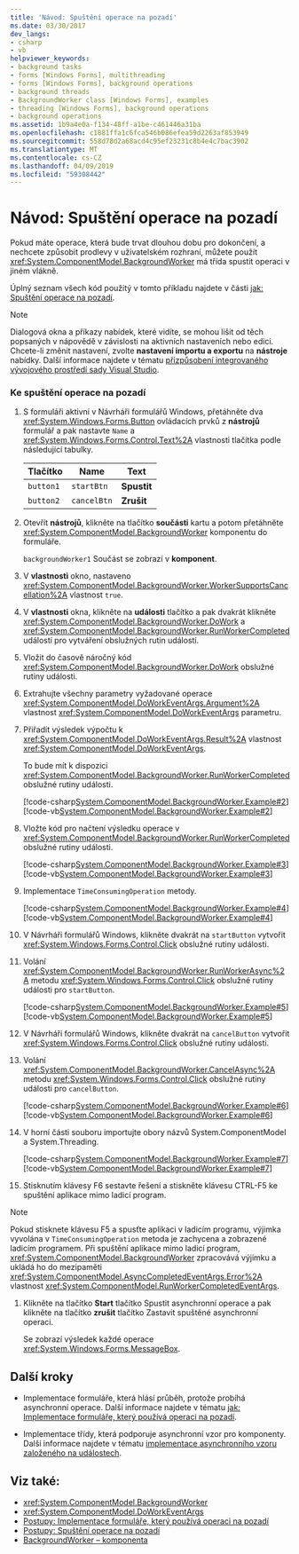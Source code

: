 ```yaml
---
title: 'Návod: Spuštění operace na pozadí'
ms.date: 03/30/2017
dev_langs:
- csharp
- vb
helpviewer_keywords:
- background tasks
- forms [Windows Forms], multithreading
- forms [Windows Forms], background operations
- background threads
- BackgroundWorker class [Windows Forms], examples
- threading [Windows Forms], background operations
- background operations
ms.assetid: 1b9a4e0a-f134-48ff-a1be-c461446a31ba
ms.openlocfilehash: c1881ffa1c6fca546b086efea59d2263af853949
ms.sourcegitcommit: 558d78d2a68acd4c95ef23231c8b4e4c7bac3902
ms.translationtype: MT
ms.contentlocale: cs-CZ
ms.lasthandoff: 04/09/2019
ms.locfileid: "59308442"
---
```

# <a name="walkthrough-running-an-operation-in-the-background"></a>Návod: Spuštění operace na pozadí
Pokud máte operace, která bude trvat dlouhou dobu pro dokončení, a nechcete způsobit prodlevy v uživatelském rozhraní, můžete použít <xref:System.ComponentModel.BackgroundWorker> má třída spustit operaci v jiném vlákně.  
  
 Úplný seznam všech kód použitý v tomto příkladu najdete v části [jak: Spuštění operace na pozadí](how-to-run-an-operation-in-the-background.md).  
  
> [!NOTE]
>  Dialogová okna a příkazy nabídek, které vidíte, se mohou lišit od těch popsaných v nápovědě v závislosti na aktivních nastaveních nebo edici. Chcete-li změnit nastavení, zvolte **nastavení importu a exportu** na **nástroje** nabídky. Další informace najdete v tématu [přizpůsobení integrovaného vývojového prostředí sady Visual Studio](/visualstudio/ide/personalizing-the-visual-studio-ide).  
  
### <a name="to-run-an-operation-in-the-background"></a>Ke spuštění operace na pozadí  
  
1. S formuláři aktivní v Návrháři formulářů Windows, přetáhněte dva <xref:System.Windows.Forms.Button> ovládacích prvků z **nástrojů** formulář a pak nastavte `Name` a <xref:System.Windows.Forms.Control.Text%2A> vlastnosti tlačítka podle následující tabulky.  
  
    |Tlačítko|Name|Text|  
    |------------|----------|----------|  
    |`button1`|`startBtn`|**Spustit**|  
    |`button2`|`cancelBtn`|**Zrušit**|  
  
2. Otevřít **nástrojů**, klikněte na tlačítko **součásti** kartu a potom přetáhněte <xref:System.ComponentModel.BackgroundWorker> komponentu do formuláře.  
  
     `backgroundWorker1` Součást se zobrazí v **komponent**.  
  
3. V **vlastnosti** okno, nastaveno <xref:System.ComponentModel.BackgroundWorker.WorkerSupportsCancellation%2A> vlastnost `true`.  
  
4. V **vlastnosti** okna, klikněte na **události** tlačítko a pak dvakrát klikněte <xref:System.ComponentModel.BackgroundWorker.DoWork> a <xref:System.ComponentModel.BackgroundWorker.RunWorkerCompleted> událostí pro vytváření obslužných rutin událostí.  
  
5. Vložit do časově náročný kód <xref:System.ComponentModel.BackgroundWorker.DoWork> obslužné rutiny události.  
  
6. Extrahujte všechny parametry vyžadované operace <xref:System.ComponentModel.DoWorkEventArgs.Argument%2A> vlastnost <xref:System.ComponentModel.DoWorkEventArgs> parametru.  
  
7. Přiřadit výsledek výpočtu k <xref:System.ComponentModel.DoWorkEventArgs.Result%2A> vlastnost <xref:System.ComponentModel.DoWorkEventArgs>.  
  
     To bude mít k dispozici <xref:System.ComponentModel.BackgroundWorker.RunWorkerCompleted> obslužné rutiny události.  
  
     [!code-csharp[System.ComponentModel.BackgroundWorker.Example#2](~/samples/snippets/csharp/VS_Snippets_Winforms/System.ComponentModel.BackgroundWorker.Example/CS/Form1.cs#2)]
     [!code-vb[System.ComponentModel.BackgroundWorker.Example#2](~/samples/snippets/visualbasic/VS_Snippets_Winforms/System.ComponentModel.BackgroundWorker.Example/VB/Form1.vb#2)]  
  
8. Vložte kód pro načtení výsledku operace v <xref:System.ComponentModel.BackgroundWorker.RunWorkerCompleted> obslužné rutiny události.  
  
     [!code-csharp[System.ComponentModel.BackgroundWorker.Example#3](~/samples/snippets/csharp/VS_Snippets_Winforms/System.ComponentModel.BackgroundWorker.Example/CS/Form1.cs#3)]
     [!code-vb[System.ComponentModel.BackgroundWorker.Example#3](~/samples/snippets/visualbasic/VS_Snippets_Winforms/System.ComponentModel.BackgroundWorker.Example/VB/Form1.vb#3)]  
  
9. Implementace `TimeConsumingOperation` metody.  
  
     [!code-csharp[System.ComponentModel.BackgroundWorker.Example#4](~/samples/snippets/csharp/VS_Snippets_Winforms/System.ComponentModel.BackgroundWorker.Example/CS/Form1.cs#4)]
     [!code-vb[System.ComponentModel.BackgroundWorker.Example#4](~/samples/snippets/visualbasic/VS_Snippets_Winforms/System.ComponentModel.BackgroundWorker.Example/VB/Form1.vb#4)]  
  
10. V Návrháři formulářů Windows, klikněte dvakrát na `startButton` vytvořit <xref:System.Windows.Forms.Control.Click> obslužné rutiny události.  
  
11. Volání <xref:System.ComponentModel.BackgroundWorker.RunWorkerAsync%2A> metodu <xref:System.Windows.Forms.Control.Click> obslužné rutiny události pro `startButton`.  
  
     [!code-csharp[System.ComponentModel.BackgroundWorker.Example#5](~/samples/snippets/csharp/VS_Snippets_Winforms/System.ComponentModel.BackgroundWorker.Example/CS/Form1.cs#5)]
     [!code-vb[System.ComponentModel.BackgroundWorker.Example#5](~/samples/snippets/visualbasic/VS_Snippets_Winforms/System.ComponentModel.BackgroundWorker.Example/VB/Form1.vb#5)]  
  
12. V Návrháři formulářů Windows, klikněte dvakrát na `cancelButton` vytvořit <xref:System.Windows.Forms.Control.Click> obslužné rutiny události.  
  
13. Volání <xref:System.ComponentModel.BackgroundWorker.CancelAsync%2A> metodu <xref:System.Windows.Forms.Control.Click> obslužné rutiny události pro `cancelButton`.  
  
     [!code-csharp[System.ComponentModel.BackgroundWorker.Example#6](~/samples/snippets/csharp/VS_Snippets_Winforms/System.ComponentModel.BackgroundWorker.Example/CS/Form1.cs#6)]
     [!code-vb[System.ComponentModel.BackgroundWorker.Example#6](~/samples/snippets/visualbasic/VS_Snippets_Winforms/System.ComponentModel.BackgroundWorker.Example/VB/Form1.vb#6)]  
  
14. V horní části souboru importujte obory názvů System.ComponentModel a System.Threading.  
  
     [!code-csharp[System.ComponentModel.BackgroundWorker.Example#7](~/samples/snippets/csharp/VS_Snippets_Winforms/System.ComponentModel.BackgroundWorker.Example/CS/Form1.cs#7)]
     [!code-vb[System.ComponentModel.BackgroundWorker.Example#7](~/samples/snippets/visualbasic/VS_Snippets_Winforms/System.ComponentModel.BackgroundWorker.Example/VB/Form1.vb#7)]  
  
15. Stisknutím klávesy F6 sestavte řešení a stiskněte klávesu CTRL-F5 ke spuštění aplikace mimo ladicí program.  
  
> [!NOTE]
>  Pokud stisknete klávesu F5 a spusťte aplikaci v ladicím programu, výjimka vyvolána v `TimeConsumingOperation` metoda je zachycena a zobrazené ladicím programem. Při spuštění aplikace mimo ladicí program, <xref:System.ComponentModel.BackgroundWorker> zpracovává výjimku a ukládá ho do mezipaměti <xref:System.ComponentModel.AsyncCompletedEventArgs.Error%2A> vlastnost <xref:System.ComponentModel.RunWorkerCompletedEventArgs>.  
  
1. Klikněte na tlačítko **Start** tlačítko Spustit asynchronní operace a pak klikněte na tlačítko **zrušit** tlačítko Zastavit spuštěné asynchronní operaci.  
  
     Se zobrazí výsledek každé operace <xref:System.Windows.Forms.MessageBox>.  
  
## <a name="next-steps"></a>Další kroky  
  
-   Implementace formuláře, která hlásí průběh, protože probíhá asynchronní operace. Další informace najdete v tématu [jak: Implementace formuláře, který používá operaci na pozadí](how-to-implement-a-form-that-uses-a-background-operation.md).  
  
-   Implementace třídy, která podporuje asynchronní vzor pro komponenty. Další informace najdete v tématu [implementace asynchronního vzoru založeného na událostech](../../../standard/asynchronous-programming-patterns/implementing-the-event-based-asynchronous-pattern.md).  
  
## <a name="see-also"></a>Viz také:

- <xref:System.ComponentModel.BackgroundWorker>
- <xref:System.ComponentModel.DoWorkEventArgs>
- [Postupy: Implementace formuláře, který používá operaci na pozadí](how-to-implement-a-form-that-uses-a-background-operation.md)
- [Postupy: Spuštění operace na pozadí](how-to-run-an-operation-in-the-background.md)
- [BackgroundWorker – komponenta](backgroundworker-component.md)
